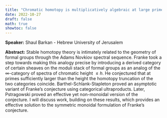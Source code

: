 ```yaml
---
title: "Chromatic homotopy is multiplicatively algebraic at large primes"
date: 2022-10-27
draft: false
math: true
showtoc: false
---
```



**Speaker:** Shaul Barkan - Hebrew University of Jerusalem 

**Abstract:** Stable homotopy theory is intimately related to the geometry of formal groups through the Adams Novkiov spectral sequence. Franke took a step towards making this analogy precise by introducing a derived category of certain sheaves on the moduli stack of formal groups as an analog of the $\infty$-category of spectra of chromatic height $\leq h$. He conjectured that at primes sufficiently larger than the height the homotopy truncation of the two categories coincide. Barthel-Schlank-Stapleton proved an asymptotic variant of Franke’s conjecture using categorical ultraproducts. Later, Pstragowski proved an effective yet non-monoidal version of the conjecture. I will discuss work, building on these results, which provides an effective solution to the symmetric monoidal formulation of Franke’s conjecture.
